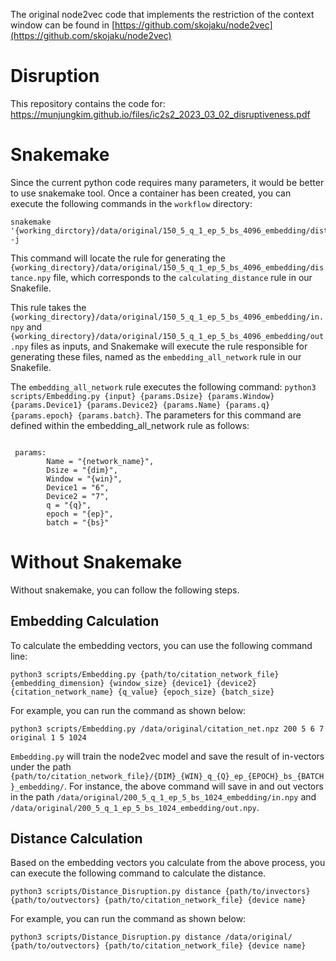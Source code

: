 The original node2vec code that implements the restriction of the context window can be found in [https://github.com/skojaku/node2vec](https://github.com/skojaku/node2vec)

# Disruption

This repository contains the code for:
https://munjungkim.github.io/files/ic2s2_2023_03_02_disruptiveness.pdf


# Snakemake

Since the current python code requires many parameters, it would be better to use snakemake tool. Once a container has been created, you can execute the following commands in the `workflow` directory:


```
snakemake '{working_dirctory}/data/original/150_5_q_1_ep_5_bs_4096_embedding/distance.npy' -j
```

This command will locate the rule for generating the `{working_directory}/data/original/150_5_q_1_ep_5_bs_4096_embedding/distance.npy` file, which corresponds to the `calculating_distance` rule in our Snakefile. 

This rule takes the `{working_directory}/data/original/150_5_q_1_ep_5_bs_4096_embedding/in.npy` and `{working_directory}/data/original/150_5_q_1_ep_5_bs_4096_embedding/out.npy` files as inputs, and Snakemake will execute the rule responsible for generating these files, named as the `embedding_all_network` rule in our Snakefile. 

The `embedding_all_network` rule executes the following command: `python3 scripts/Embedding.py {input} {params.Dsize} {params.Window} {params.Device1} {params.Device2} {params.Name} {params.q} {params.epoch} {params.batch}`. The parameters for this command are defined within the embedding_all_network rule as follows:

```

 params:
        Name = "{network_name}",
        Dsize = "{dim}",
        Window = "{win}",
        Device1 = "6",
        Device2 = "7",
        q = "{q}",
        epoch = "{ep}",
        batch = "{bs}"

```


# Without Snakemake


Without snakemake, you can follow the following steps.



## Embedding Calculation


To calculate the embedding vectors, you can use the following command line:

```
python3 scripts/Embedding.py {path/to/citation_network_file} {embedding_dimension} {window_size} {device1} {device2} {citation_network_name} {q_value} {epoch_size} {batch_size}
```

For example, you can run the command as shown below:

```
python3 scripts/Embedding.py /data/original/citation_net.npz 200 5 6 7 original 1 5 1024

```


`Embedding.py` will train the node2vec model and save the result of in-vectors under the path `{path/to/citation_network_file}/{DIM}_{WIN}_q_{Q}_ep_{EPOCH}_bs_{BATCH}_embedding/`. For instance, the above command will save in and out vectors in the path `/data/original/200_5_q_1_ep_5_bs_1024_embedding/in.npy` and `/data/original/200_5_q_1_ep_5_bs_1024_embedding/out.npy`.


## Distance Calculation

Based on the embedding vectors you calculate from the above process, you can execute the following command to calculate the distance. 

```
python3 scripts/Distance_Disruption.py distance {path/to/invectors}  {path/to/outvectors} {path/to/citation_network_file} {device name}
```

For example, you can run the command as shown below:

```
python3 scripts/Distance_Disruption.py distance /data/original/  {path/to/outvectors} {path/to/citation_network_file} {device name}
```
